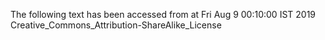 The following text has been accessed from at Fri Aug 9 00:10:00 IST 2019
Creative_Commons_Attribution-ShareAlike_License
